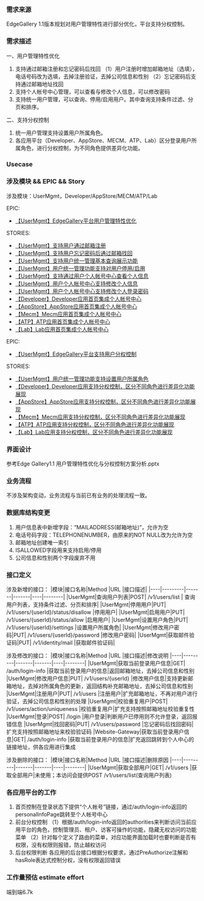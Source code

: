 ### 需求来源
EdgeGallery 1.1版本规划对用户管理特性进行部分优化，平台支持分权控制。

### 需求描述
一、用户管理特性优化
1. 支持通过邮箱注册和忘记密码后找回
（1）用户注册时增加邮箱地址（选填），电话号码改为选填，去掉注册验证，去掉公司信息和性别
（2）忘记密码后支持通过邮箱地址找回
2. 支持个人帐号中心管理，可以查看与修改个人信息，可以修改密码
3. 支持统一用户管理，可以查询、停用/启用用户。其中查询支持条件过滤、分页和排序。

二、支持分权控制
1. 统一用户管理支持设置用户所属角色。
2. 各应用平台（Developer、AppStore、MECM、ATP、Lab）区分登录用户所属角色，进行分权控制，为不同角色提供差异化功能。
       
### Usecase

### 涉及模块 && EPIC && Story
涉及模块：UserMgmt，Developer/AppStore/MECM/ATP/Lab

EPIC: 
- [【UserMgmt】EdgeGallery平台用户管理特性优化](https://gitee.com/OSDT/dashboard/issues?id=I2E6AI)  

STORIES:
- [【UserMgmt】支持用户通过邮箱注册](https://gitee.com/OSDT/dashboard/issues?id=I2E9LE)  
- [【UserMgmt】支持用户忘记密码后通过邮箱找回](https://gitee.com/OSDT/dashboard/issues?id=I2E9LG)  
- [【UserMgmt】支持用户统一管理基本查询展示功能](https://gitee.com/OSDT/dashboard/issues?id=I2E9M8)  
- [【UserMgmt】用户统一管理功能支持对用户停用/启用](https://gitee.com/OSDT/dashboard/issues?id=I2E9MB)  
- [【UserMgmt】支持通过用户个人帐号中心查看个人信息](https://gitee.com/OSDT/dashboard/issues?id=I2E9LK)  
- [【UserMgmt】用户个人帐号中心支持修改个人信息](https://gitee.com/OSDT/dashboard/issues?id=I2E9LL)  
- [【UserMgmt】用户个人帐号中心支持修改个人登录密码](https://gitee.com/OSDT/dashboard/issues?id=I2E9LM)  
- [【Developer】Developer应用首页集成个人帐号中心](https://gitee.com/OSDT/dashboard/issues?id=I2E9LS)  
- [【AppStore】AppStore应用首页集成个人帐号中心](https://gitee.com/OSDT/dashboard/issues?id=I2E9LX)  
- [【Mecm】Mecm应用首页集成个人帐号中心](https://gitee.com/OSDT/dashboard/issues?id=I2E9M3)  
- [【ATP】ATP应用首页集成个人帐号中心](https://gitee.com/OSDT/dashboard/issues?id=I2E9M4)  
- [【Lab】Lab应用首页集成个人帐号中心](https://gitee.com/OSDT/dashboard/issues?id=I2E9M5)  


EPIC: 
- [【UserMgmt】EdgeGallery平台支持用户分权控制](https://gitee.com/OSDT/dashboard/issues?id=I1QGSH)  

STORIES:
- [【UserMgmt】用户统一管理功能支持设置用户所属角色](https://gitee.com/OSDT/dashboard/issues?id=I23FRE)  
- [【Developer】Developer应用支持分权控制，区分不同角色进行差异化功能展现](https://gitee.com/OSDT/dashboard/issues?id=I2E6S7)  
- [【AppStore】AppStore应用支持分权控制，区分不同角色进行差异化功能展现](https://gitee.com/OSDT/dashboard/issues?id=I2E6SE)  
- [【Mecm】Mecm应用支持分权控制，区分不同角色进行差异化功能展现](https://gitee.com/OSDT/dashboard/issues?id=I2E6SS)  
- [【ATP】ATP应用支持分权控制，区分不同角色进行差异化功能展现](https://gitee.com/OSDT/dashboard/issues?id=I2E6SQ)  
- [【Lab】Lab应用支持分权控制，区分不同角色进行差异化功能展现](https://gitee.com/OSDT/dashboard/issues?id=I2E6T4)  

### 界面设计
参考Edge Gallery1.1 用户管理特性优化与分权控制方案分析.pptx

### 业务流程
不涉及架构变动，业务流程与当前已有业务的处理流程一致。

### 数据库结构变更
1. 用户信息表中新增字段：“MAILADDRESS(邮箱地址)”，允许为空
2. 电话号码字段：TELEPHONENUMBER，由原来的NOT NULL改为允许为空
3. 邮箱地址创建唯一索引
4. ISALLOWED字段用来支持启用/停用
5. 公司信息和性别两个字段废弃不用


### 接口定义
涉及新增的接口：
|模块|接口名称|Method |URL |接口描述|
|----|---------|-------|-------|----|--------|
|UserMgmt|查询用户列表|POST| /v1/users/list | 查询用户列表，支持条件过滤、分页和排序|
|UserMgmt|停用用户|PUT| /v1/users/{userId}/status/disallow |停用用户|
|UserMgmt|启用用户|PUT| /v1/users/{userId}/status/allow |启用用户|
|UserMgmt|设置用户角色|PUT| /v1/users/{userId}/settings |设置用户所属角色|
|UserMgmt|修改用户密码|PUT| /v1/users/{userId}/password |修改用户密码|
|UserMgmt|获取邮件验证码|PUT| /v1/identity/mail |获取邮件验证码|

涉及修改的接口：
|模块|接口名称|Method |URL |接口描述|修改说明
|----|---------|-------|-------|----|--------|
|UserMgmt|获取当前登录用户信息|GET| /auth/login-info |获取当前登录用户的信息|返回邮箱地址，去掉公司信息和性别
|UserMgmt|修改用户信息|PUT| /v1/users/{userId} |修改用户信息|支持更新邮箱地址，去掉对所属角色的更新，返回结构补充邮箱地址，去掉公司信息和性别
|UserMgmt|注册用户|PUT| /v1/users |注册用户|扩充邮箱地址，不再对用户进行验证，去掉公司信息和性别的处理
|UserMgmt|校验重复用户|POST| /v1/users/action/uniqueness |校验重复用户|扩充支持按照邮箱地址校验重复性
|UserMgmt|登录|POST| /login |用户登录|判断用户已停用则不允许登录，返回报错信息
|UserMgmt|找回密码|PUT| /v1/users/password |忘记密码后找回密码|扩充支持按照邮箱地址来校验验证码
|Website-Gateway|获取当前登录用户信息|GET| /auth/login-info |获取当前登录用户的信息|扩充返回跳转到个人中心的链接地址，供各应用进行集成

涉及删除的接口：
|模块|接口名称|Method |URL |接口描述|删除原因
|----|---------|-------|-------|----|--------|
|UserMgmt|获取全部用户|GET| /v1/users |获取全部用户|未使用；本访问会提供POST /v1/users/list(查询用户列表)

### 各应用平台的工作
1. 首页控制在登录状态下提供“个人帐号”链接，通过/auth/login-info返回的personalInfoPage跳转至个人帐号中心
2. 前台分权控制
（1）根据/auth/login-info返回的authorities来判断访问当前应用平台的角色，控制管理员、租户、访客可操作的功能，隐藏无权访问的功能菜单
（2）针对每个定义了路由的菜单，对应功能界面加载时也要判断是否有权限，没有权限则报错，防止越权访问
3. 后台权限判断
各应用的后台接口根据分权要求，通过PreAuthorize注解和hasRole表达式控制分权，没有权限返回错误

### 工作量预估 estimate effort
端到端6.7k